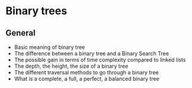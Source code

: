 # Binary trees

General
--------------------

-	Basic meaning of binary tree
-	The difference between a binary tree and a Binary Search Tree
-	The possible gain in terms of time complexity compared to linked lists
-	The depth, the height, the size of a binary tree
-	The different traversal methods to go through a binary tree
-	What is a complete, a full, a perfect, a balanced binary tree
